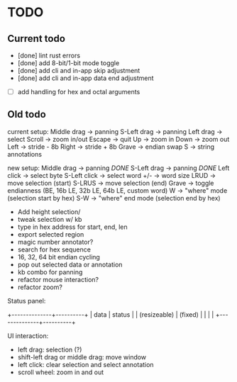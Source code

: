 # TODO

## Current todo

* [done] lint rust errors
* [done] add 8-bit/1-bit mode toggle
* [done] add cli and in-app skip adjustment
* [done] add cli and in-app data end adjustment
* [ ] add handling for hex and octal arguments



## Old todo

current setup:
Middle drag -> panning
S-Left drag -> panning
Left drag -> select
Scroll -> zoom in/out
Escape -> quit
Up -> zoom in
Down -> zoom out
Left -> stride - 8b
Right -> stride + 8b
Grave -> endian swap
S -> string annotations

new setup:
Middle drag -> panning *DONE*
S-Left drag -> panning *DONE*
Left click -> select byte
S-Left click -> select word
+/- -> word size
LRUD -> move selection (start)
S-LRUS -> move selection (end)
Grave -> toggle endianness (BE, 16b LE, 32b LE, 64b LE, custom word)
W -> "where" mode (selection start by hex)
S-W -> "where" end mode (selection end by hex)

* Add height selection/
* tweak selection w/ kb
* type in hex address for start, end, len
* export selected region
* magic number annotator?
* search for hex sequence
* 16, 32, 64 bit endian cycling
* pop out selected data or annotation
* kb combo for panning
* refactor mouse interaction?
* refactor zoom?

Status panel:

+--------------+----------+
|  data        |  status  |
| (resizeable) | (fixed)  |
|              |          |
+--------------+----------+


UI interaction:
* left drag: selection (?)
* shift-left drag or middle drag: move window
* left click: clear selection and select annotation
* scroll wheel: zoom in and out
